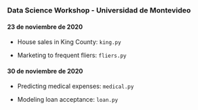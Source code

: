### Data Science Workshop - Universidad de Montevideo

####  23 de noviembre de 2020

* House sales in King County: `king.py`

* Marketing to frequent fliers: `fliers.py`

####  30 de noviembre de 2020

* Predicting medical expenses: `medical.py`

* Modeling loan acceptance: `loan.py`


